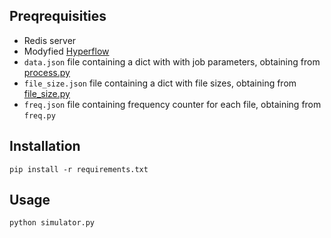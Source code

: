 ## Preqrequisities
 - Redis server
 - Modyfied [Hyperflow](https://github.com/k-jano/hyperflow)
 - ``data.json`` file containing a dict with with job parameters, obtaining from [process.py](https://github.com/k-jano/log-parser/blob/master/process.py)
 - ``file_size.json`` file containing a dict with file sizes, obtaining from [file_size.py](https://github.com/k-jano/log-parser/blob/master/file_size.py)
 - ``freq.json`` file containing frequency counter for each file, obtaining from ``freq.py``

## Installation
```
pip install -r requirements.txt
```

## Usage
```
python simulator.py
```